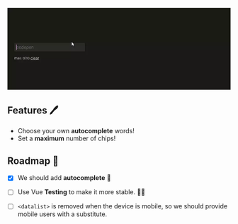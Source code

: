 ![](./assets/demo.webp)

## Features :pen:

- Choose your own **autocomplete** words!
- Set a **maximum** number of chips!

## Roadmap :car:

- [x] We should add **autocomplete** :pencil:

- [ ] Use Vue **Testing** to make it more stable. 👨‍🔬️

- [ ] `<datalist>` is removed when the device is mobile, so we should provide mobile users with a substitute.